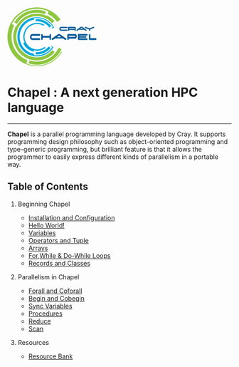 
<img src="https://github.com/RN0311/Beginner-s-Guide-to-Chapel/blob/master/img/chapel.png" width="200">


# Chapel : A next generation HPC language
----------------------------------------------------------------------------------------
**Chapel** is a parallel programming language developed by Cray. It supports programming design philosophy such as object-oriented programming and type-generic programming, but brilliant feature is that it allows the programmer to easily express different kinds of parallelism in a portable way.
## Table of Contents
1) Beginning Chapel
   * [Installation and Configuration](https://github.com/RN0311/Beginner-s-Guide-to-Chapel/blob/master/Installation%20and%20Configuration.md)
   * [Hello World!](https://github.com/RN0311/Beginner-s-Guide-to-Chapel/blob/master/Hello_World.md)
   * [Variables](https://github.com/RN0311/Beginner-s-Guide-to-Chapel/blob/master/Variables.md)
   * [Operators and Tuple](https://github.com/RN0311/Beginner-s-Guide-to-Chapel/blob/master/Operators%20and%20Tuple.md)
   * [Arrays](https://github.com/RN0311/Beginner-s-Guide-to-Chapel/blob/master/Arrays.md)
   * [For,While & Do-While Loops](https://github.com/RN0311/Beginner-s-Guide-to-Chapel/blob/master/For%2CWhile%20%26%20Do-While%20Loops.md)
   * [Records and Classes](https://github.com/RN0311/Beginner-s-Guide-to-Chapel/blob/master/Records%20and%20Classes.md)
   
 2) Parallelism in Chapel
    * [Forall and Coforall](https://github.com/RN0311/Beginner-s-Guide-to-Chapel/blob/master/Forall%20and%20Coforall.md)
    * [Begin and Cobegin](https://github.com/RN0311/Beginner-s-Guide-to-Chapel/blob/master/Begin%20and%20Cobegin.md)
    * [Sync Variables](https://github.com/RN0311/Beginner-s-Guide-to-Chapel/blob/master/Sync%20Variables.md) 
    * [Procedures](https://github.com/RN0311/Beginner-s-Guide-to-Chapel/blob/master/Procedures.md)
    * [Reduce](https://github.com/RN0311/Beginner-s-Guide-to-Chapel/blob/master/Reduce.md)
    * [Scan](https://github.com/RN0311/Beginner-s-Guide-to-Chapel/blob/master/scan.md)
 3) Resources
    * [Resource Bank](https://github.com/RN0311/Beginner-s-Guide-to-Chapel/blob/master/resources.md)    


